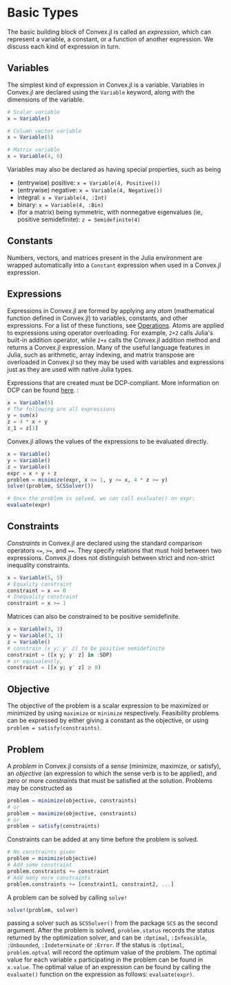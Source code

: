 Basic Types
===========

The basic building block of Convex.jl is called an *expression*, which
can represent a variable, a constant, or a function of another
expression. We discuss each kind of expression in turn.

Variables
---------

The simplest kind of expression in Convex.jl is a variable. Variables in
Convex.jl are declared using the `Variable` keyword, along
with the dimensions of the variable.

```julia
# Scalar variable
x = Variable()

# Column vector variable
x = Variable(5)

# Matrix variable
x = Variable(4, 6)
```

Variables may also be declared as having special properties, such as
being

-   (entrywise) positive: `x = Variable(4, Positive())`
-   (entrywise) negative: `x = Variable(4, Negative())`
-   integral: `x = Variable(4, :Int)`
-   binary: `x = Variable(4, :Bin)`
-   (for a matrix) being symmetric, with nonnegative eigenvalues (ie,
     positive semidefinite): `z = Semidefinite(4)`

Constants
---------

Numbers, vectors, and matrices present in the Julia environment are
wrapped automatically into a `Constant` expression when used
in a Convex.jl expression.

Expressions
-----------

Expressions in Convex.jl are formed by applying any *atom* (mathematical
function defined in Convex.jl) to variables, constants, and other
expressions. For a list of these functions, see
[Operations](@ref). Atoms are applied to expressions using
operator overloading. For example, `2+2` calls Julia's built-in
addition operator, while `2+x` calls the Convex.jl addition method and
returns a Convex.jl expression. Many of the useful language features in
Julia, such as arithmetic, array indexing, and matrix transpose are
overloaded in Convex.jl so they may be used with variables and
expressions just as they are used with native Julia types.

Expressions that are created must be DCP-compliant. More information on
DCP can be found [here](http://dcp.stanford.edu/). :

```julia
x = Variable(5)
# The following are all expressions
y = sum(x)
z = 4 * x + y
z_1 = z[1]
```

Convex.jl allows the values of the expressions to be evaluated directly.

```julia
x = Variable()
y = Variable()
z = Variable()
expr = x + y + z
problem = minimize(expr, x >= 1, y >= x, 4 * z >= y)
solve!(problem, SCSSolver())

# Once the problem is solved, we can call evaluate() on expr:
evaluate(expr)
```

Constraints
-----------

*Constraints* in Convex.jl are declared using the standard comparison
operators `<=`, `>=`, and `==`. They specify relations that must hold
between two expressions. Convex.jl does not distinguish between strict
and non-strict inequality constraints.

```julia
x = Variable(5, 5)
# Equality constraint
constraint = x == 0
# Inequality constraint
constraint = x >= 1
```

Matrices can also be constrained to be positive semidefinite.

```julia
x = Variable(3, 3)
y = Variable(3, 1)
z = Variable()
# constrain [x y; y' z] to be positive semidefinite
constraint = ([x y; y' z] in :SDP)
# or equivalently,
constraint = ([x y; y' z] ⪰ 0)
```

Objective
---------

The objective of the problem is a scalar expression to be maximized or
minimized by using `maximize` or `minimize` respectively. Feasibility
problems can be expressed by either giving a constant as the objective,
or using `problem = satisfy(constraints)`.

Problem
-------

A *problem* in Convex.jl consists of a *sense* (minimize, maximize, or
satisfy), an *objective* (an expression to which the sense verb is to be
applied), and zero or more *constraints* that must be satisfied at the
solution. Problems may be constructed as

```julia
problem = minimize(objective, constraints)
# or
problem = maximize(objective, constraints)
# or
problem = satisfy(constraints)
```

Constraints can be added at any time before the problem is solved.

```julia
# No constraints given
problem = minimize(objective)
# Add some constraint
problem.constraints += constraint
# Add many more constraints
problem.constraints += [constraint1, constraint2, ...]
```

A problem can be solved by calling `solve!`

```julia
solve!(problem, solver)
```

passing a solver such as `SCSSolver()` from the package `SCS` as the
second argument. After the problem is solved, `problem.status` records
the status returned by the optimization solver, and can be `:Optimal`,
`:Infeasible`, `:Unbounded`, `:Indeterminate` or `:Error`. If the status
is `:Optimal`, `problem.optval` will record the optimum value of the
problem. The optimal value for each variable `x` participating in the
problem can be found in `x.value`. The optimal value of an expression
can be found by calling the `evaluate()` function on the expression as
follows: `evaluate(expr)`.
